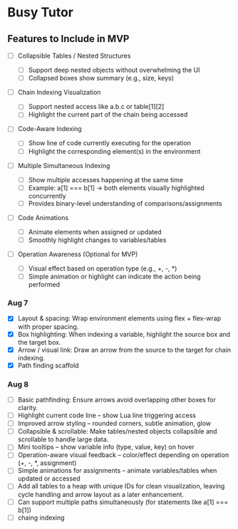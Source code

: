 # Busy Tutor

## Features to Include in MVP

- [ ] Collapsible Tables / Nested Structures

  - [ ] Support deep nested objects without overwhelming the UI
  - [ ] Collapsed boxes show summary (e.g., size, keys)

- [ ] Chain Indexing Visualization

  - [ ] Support nested access like a.b.c or table[1][2]
  - [ ] Highlight the current part of the chain being accessed

- [ ] Code-Aware Indexing

  - [ ] Show line of code currently executing for the operation
  - [ ] Highlight the corresponding element(s) in the environment

- [ ] Multiple Simultaneous Indexing

  - [ ] Show multiple accesses happening at the same time
  - [ ] Example: a[1] === b[1] → both elements visually highlighted concurrently
  - [ ] Provides binary-level understanding of comparisons/assignments

- [ ] Code Animations

  - [ ] Animate elements when assigned or updated
  - [ ] Smoothly highlight changes to variables/tables

- [ ] Operation Awareness (Optional for MVP)
  - [ ] Visual effect based on operation type (e.g., +, -, \*)
  - [ ] Simple animation or highlight can indicate the action being performed

### Aug 7

- [x] Layout & spacing: Wrap environment elements using flex + flex-wrap with proper spacing.
- [x] Box highlighting: When indexing a variable, highlight the source box and the target box.
- [x] Arrow / visual link: Draw an arrow from the source to the target for chain indexing.
- [x] Path finding scaffold

### Aug 8

- [ ] Basic pathfinding: Ensure arrows avoid overlapping other boxes for clarity.
- [ ] Highlight current code line – show Lua line triggering access
- [ ] Improved arrow styling – rounded corners, subtle animation, glow
- [ ] Collapsible & scrollable: Make tables/nested objects collapsible and scrollable to handle large data.
- [ ] Mini tooltips – show variable info (type, value, key) on hover
- [ ] Operation-aware visual feedback – color/effect depending on operation (+, -, \*, assignment)
- [ ] Simple animations for assignments – animate variables/tables when updated or accessed
- [ ] Add all tables to a heap with unique IDs for clean visualization, leaving cycle handling and arrow layout as a later enhancement.
- [ ] Can support multiple paths simultaneously (for statements like a[1] === b[1])
- [ ] chaing indexing
